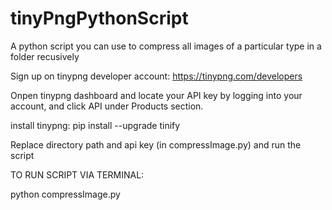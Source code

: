 # tinyPngPythonScript
A python script you can use to compress all images of a particular type in a folder recusively

Sign up on tinypng developer account: https://tinypng.com/developers

Onpen tinypng dashboard and locate your API key by logging into your account, and click API under Products section.

install tinypng: pip install --upgrade tinify

Replace directory path and api key (in compressImage.py) and run the script

TO RUN SCRIPT VIA TERMINAL:

python compressImage.py


